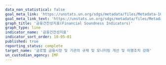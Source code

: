```yaml
---
data_non_statistical: false
goal_meta_link: 'https://unstats.un.org/sdgs/metadata/files/Metadata-10-05-01.pdf'
goal_meta_link_text: 'https://unstats.un.org/sdgs/metadata/files/Metadata-10-05-01.pdf'
graph_title: '금융건전성지표(Financial Soundness Indicators)'
graph_type: line
indicator_name: '금융건전성지표'
indicator_sort_order: 10-05-01
published: true
reporting_status: complete
target_name: '글로벌 금융시장 및 기관의 규제 및 모니터링 개선 및 이행조치 강화'
un_custodian_agency: IMF
---
```


